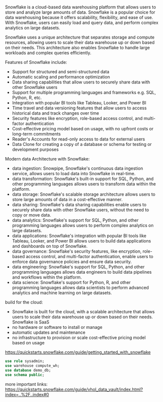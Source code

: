Snowflake is a cloud-based data warehousing platform that allows users to store and analyze large amounts of data. Snowflake is a popular choice for data warehousing because it offers scalability, flexibility, and ease of use. With Snowflake, users can easily load and query data, and perform complex analytics on large datasets.

Snowflake uses a unique architecture that separates storage and compute resources, allowing users to scale their data warehouse up or down based on their needs. This architecture also enables Snowflake to handle large workloads and complex queries efficiently.

Features of Snowflake include:
- Support for structured and semi-structured data
- Automatic scaling and performance optimization
- Data sharing capabilities that allow users to securely share data with other Snowflake users
- Support for multiple programming languages and frameworks e.g. SQL, Python, R, etc.
- Integration with popular BI tools like Tableau, Looker, and Power BI
- Time travel and data versioning features that allow users to access historical data and track changes over time
- Security features like encryption, role-based access control, and multi-factor authentication
- Cost-effective pricing model based on usage, with no upfront costs or long-term commitments
- Reader's Accounts for read-only access to data for external users
- Data Clone for creating a copy of a database or schema for testing or development purposes

Modern data Architecture with Snowflake:
- data ingestion: Snowpipe, Snowflake's continuous data ingestion service, allows users to load data into Snowflake in real-time.
- data transformation: Snowflake's built-in support for SQL, Python, and other programming languages allows users to transform data within the platform.
- data storage: Snowflake's scalable storage architecture allows users to store large amounts of data in a cost-effective manner.
- data sharing: Snowflake's data sharing capabilities enable users to securely share data with other Snowflake users, without the need to copy or move data.
- data analytics: Snowflake's support for SQL, Python, and other programming languages allows users to perform complex analytics on large datasets.
- data applications: Snowflake's integration with popular BI tools like Tableau, Looker, and Power BI allows users to build data applications and dashboards on top of Snowflake.
- data governance: Snowflake's security features, like encryption, role-based access control, and multi-factor authentication, enable users to enforce data governance policies and ensure data security.
- data engineering: Snowflake's support for SQL, Python, and other programming languages allows data engineers to build data pipelines and workflows within the platform.
- data science: Snowflake's support for Python, R, and other programming languages allows data scientists to perform advanced analytics and machine learning on large datasets.

build for the cloud:
- Snowflake is built for the cloud, with a scalable architecture that allows users to scale their data warehouse up or down based on their needs.
Snowflake is SaaS 
- no hardware or software to install or manage
- automatic updates and maintenance
- no infrastructure to provision or scale
cost-effective pricing model based on usage


https://quickstarts.snowflake.com/guide/getting_started_with_snowflake

```sql
use role sysadmin;
use warehouse compute_wh;
use database demo_db;
use schema public;
```


more important links:
https://quickstarts.snowflake.com/guide/vhol_data_vault/index.html?index=..%2F..index#0